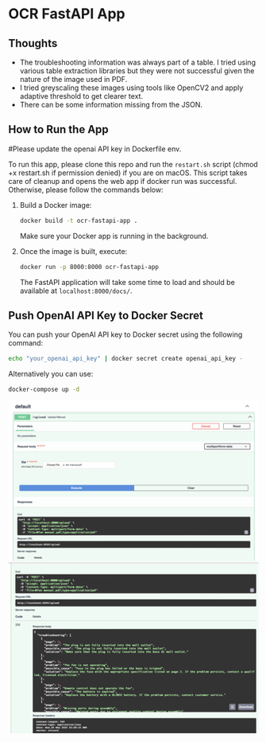   # OCR FastAPI App

## Thoughts
- The troubleshooting information was always part of a table. I tried using various table extraction libraries but they were not successful given the nature of the image used in PDF.
- I tried greyscaling these images using tools like OpenCV2 and apply adaptive threshold to get clearer text.
- There can be some information missing from the JSON.

## How to Run the App

#Please update the openai API key in Dockerfile env.

To run this app, please clone this repo and run the `restart.sh` script (chmod +x restart.sh if permission denied) if you are on macOS. This script takes care of cleanup and opens the web app if docker run was successful. Otherwise, please follow the commands below:

1. Build a Docker image:
    ```bash
    docker build -t ocr-fastapi-app .
    ```
   Make sure your Docker app is running in the background.

2. Once the image is built, execute:
    ```bash
    docker run -p 8000:8000 ocr-fastapi-app
    ```
   The FastAPI application will take some time to load and should be available at `localhost:8000/docs/`.

## Push OpenAI API Key to Docker Secret
You can push your OpenAI API key to Docker secret using the following command:
```bash
echo "your_openai_api_key" | docker secret create openai_api_key -
```
Alternatively you can use:
```bash
docker-compose up -d
```

![Upload Screen](upload.jpg)
![Output](output.jpg)


